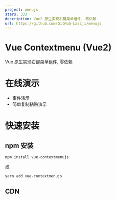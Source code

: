 ```yaml
---
project: menujs
stars: 333
description: Vue2 原生实现右键菜单组件, 零依赖
url: https://github.com/GitHub-Laziji/menujs
---
```


Vue Contextmenu (Vue2)
======================

Vue 原生实现右键菜单组件, 零依赖

在线演示
====

-   事件演示
-   简单复制粘贴演示

快速安装
====

npm 安装
------

```
npm install vue-contextmenujs
```

或

```
yarn add vue-contextmenujs
```

CDN
---

<script src\="https://unpkg.com/vue-contextmenujs/dist/contextmenu.umd.js"\>

使用
==

CDN引入则不需要 `Vue.use(Contextmenu)`

> 测试中使用的是`element-ui`图标

import Contextmenu from "vue-contextmenujs"
Vue.use(Contextmenu);

// 在组件中调用显示菜单
// this.$contextmenu(options:MenuOptions);
// 鼠标点击或滚轮自动销毁, 也可手动销毁
// this.$contextmenu.destroy();

// 去除浏览器默认菜单
// event.preventDefault();

<template\>
  <div id\="app" style\="width:100vw;height:100vh" @contextmenu.prevent\="onContextmenu"\></div\>
</template\>

<script\>
export default {
  methods: {
    onContextmenu(event) {
      this.$contextmenu({
        items: \[
          {
            label: "返回(B)",
            onClick: () \=> {
              this.message \= "返回(B)";
              console.log("返回(B)");
            }
          },
          { label: "前进(F)", disabled: true },
          { label: "重新加载(R)", divided: true, icon: "el-icon-refresh" },
          { label: "另存为(A)..." },
          { label: "打印(P)...", icon: "el-icon-printer" },
          { label: "投射(C)...", divided: true },
          {
            label: "使用网页翻译(T)",
            divided: true,
            minWidth: 0,
            children: \[{ label: "翻译成简体中文" }, { label: "翻译成繁体中文" }\]
          },
          {
            label: "截取网页(R)",
            minWidth: 0,
            children: \[
              {
                label: "截取可视化区域",
                onClick: () \=> {
                  this.message \= "截取可视化区域";
                  console.log("截取可视化区域");
                }
              },
              { label: "截取全屏" }
            \]
          },
          { label: "查看网页源代码(V)", icon: "el-icon-view" },
          { label: "检查(N)" }
        \],
        event,
        //x: event.clientX,
        //y: event.clientY,
        customClass: "custom-class",
        zIndex: 3,
        minWidth: 230
      });
      return false;
    }
  }
};
</script\>

自定义样式
=====

/\* custom \*/
.custom-class .menu\_item\_\_available:hover,
.custom-class .menu\_item\_expand {
  background: #ffecf2 !important;
  color: #ff4050 !important;
}

/\* antd \*/
.antd-theme.menu {
  border-radius: 2px !important;
}
.antd-theme .menu\_item {
  color: #000000d9 !important;
}
.antd-theme .menu\_item\_\_available:hover {
  background: #f5f5f5 !important;
}
.antd-theme .menu\_item\_expand {
  font-weight: 600 !important;
  background-color: #e6f7ff !important;
}

/\* material \*/
.material-theme.menu {
  box-shadow: 0px 5px 5px \-3px rgba(0, 0, 0, 0.2),
    0px 8px 10px 1px rgba(0, 0, 0, 0.14), 0px 3px 14px 2px rgba(0, 0, 0, 0.12) !important;
}
.material-theme .menu\_item {
  color: #000000de !important;
}
.material-theme .menu\_item\_\_available:hover,
.material-theme .menu\_item\_expand {
  background: rgba(0, 0, 0, 0.04) !important;
}

参数说明
====

MenuOptions
-----------

属性

描述

类型

可选值

默认值

items

菜单结构信息

`MenuItemOptions[]`

—

—

event

鼠标事件信息

`Event`

—

—

x

菜单显示X坐标, 存在`event`则失效

`number`

—

`0`

y

菜单显示Y坐标, 存在`event`则失效

`number`

—

`0`

zIndex

菜单样式`z-index`

`number`

—

`2`

customClass

自定义菜单class, 使用`.custom-class .menu_item`定位菜单项

`string`

—

—

minWidth

主菜单最小宽度

`number`

—

`150`

MenuItemOptions
---------------

属性

描述

类型

可选值

默认值

label

菜单项名称

`string`

—

—

icon

菜单项图标, 生成`<i class="icon"></i>`元素

`string`

—

—

disabled

是否禁用菜单项

`boolean`

—

`false`

hidden

是否隐藏菜单项

`boolean`

—

`false`

divided

是否显示分割线

`boolean`

—

`false`

customClass

自定义子菜单class, 使用`.custom-class .menu_item`定位菜单项

`string`

—

父级菜单customClass

minWidth

子菜单最小宽度

`number`

—

`150`

onClick

菜单项点击事件

`Function()`

—

—

children

子菜单结构信息

`MenuItemOptions[]`

—

—
